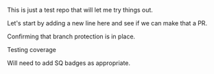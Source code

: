 This is just a test repo that will let me try things out.

Let's start by adding a new line here and see if we can make that a PR.

Confirming that branch protection is in place.

Testing coverage

Will need to add SQ badges as appropriate. 

